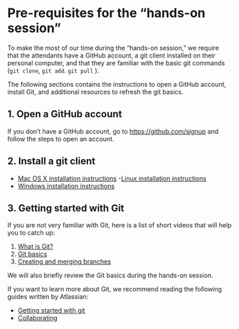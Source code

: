 # Pre-requisites for the “hands-on session”


To make the most of our time during the “hands-on session,” we require that the attendants have a GitHub account, a git client installed on their personal computer, and that they are familiar with the basic git commands (`git clone`, `git add`. `git pull` ). 

The following sections contains the instructions 
to open a GitHub account, install Git, and additional resources to refresh the git basics.

## 1. Open a GitHub account

If you don’t have a GitHub account, go to https://github.com/signup and follow the steps to open an account. 

## 2. Install a git client

- [Mac OS X installation instructions](https://www.atlassian.com/git/tutorials/install-git#mac-os-x)
-[Linux installation instructions](https://www.atlassian.com/git/tutorials/install-git#linux)
- [Windows installation instructions](https://www.atlassian.com/git/tutorials/install-git#windows)

## 3. Getting started with Git

If you are not very familiar with Git, here is a list of short videos that will help you to catch up:

1. [What is Git?](https://www.youtube.com/watch?v=xQujH0ElTUg)
2. [Git basics](https://www.youtube.com/watch?v=jUlT-zQ-mbk&t=2s)
3. [Creating and merging branches](https://www.youtube.com/watch?v=S2TUommS3O0)

We will also briefly review the Git basics during the hands-on session.

If you want to learn more about Git, we recommend reading the following guides written by Atlassian:

- [Getting started with git](https://www.atlassian.com/git/tutorials/setting-up-a-repository)
- [Collaborating](https://www.atlassian.com/git/tutorials/syncing)
